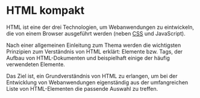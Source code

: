 # HTML kompakt

HTML ist eine der drei Technologien, um Webanwendungen zu eintwickeln, die von
einem Browser ausgeführt werden (neben [CSS](/css-kompakt) und JavaScript).

Nach einer allgemeinen Einleitung zum Thema werden die wichtigsten Prinzipien 
zum Verständnis von HTML erklärt: Elemente bzw. Tags, der Aufbau von HTML-Dokumenten
und beispielhaft einige der häufig verwendeten Elemente.

Das Ziel ist, ein Grundverständnis von HTML zu erlangen, um bei der Entwicklung von
Webanwendungen eigenständig aus der umfangreichen Liste von HTML-Elementen die passende
Auswahl zu treffen.